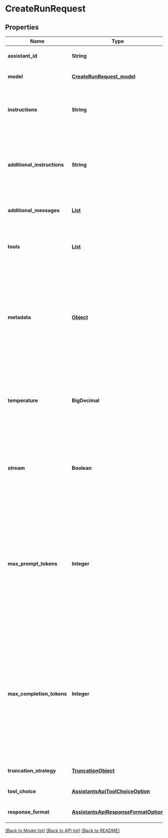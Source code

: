 # CreateRunRequest
## Properties

| Name | Type | Description | Notes |
|------------ | ------------- | ------------- | -------------|
| **assistant\_id** | **String** | The ID of the [assistant](/docs/api-reference/assistants) to use to execute this run. | [default to null] |
| **model** | [**CreateRunRequest_model**](CreateRunRequest_model.md) |  | [optional] [default to null] |
| **instructions** | **String** | Overrides the [instructions](/docs/api-reference/assistants/createAssistant) of the assistant. This is useful for modifying the behavior on a per-run basis. | [optional] [default to null] |
| **additional\_instructions** | **String** | Appends additional instructions at the end of the instructions for the run. This is useful for modifying the behavior on a per-run basis without overriding other instructions. | [optional] [default to null] |
| **additional\_messages** | [**List**](CreateMessageRequest.md) | Adds additional messages to the thread before creating the run. | [optional] [default to null] |
| **tools** | [**List**](AssistantObject_tools_inner.md) | Override the tools the assistant can use for this run. This is useful for modifying the behavior on a per-run basis. | [optional] [default to null] |
| **metadata** | [**Object**](.md) | Set of 16 key-value pairs that can be attached to an object. This can be useful for storing additional information about the object in a structured format. Keys can be a maximum of 64 characters long and values can be a maxium of 512 characters long.  | [optional] [default to null] |
| **temperature** | **BigDecimal** | What sampling temperature to use, between 0 and 2. Higher values like 0.8 will make the output more random, while lower values like 0.2 will make it more focused and deterministic.  | [optional] [default to 1] |
| **stream** | **Boolean** | If &#x60;true&#x60;, returns a stream of events that happen during the Run as server-sent events, terminating when the Run enters a terminal state with a &#x60;data: [DONE]&#x60; message.  | [optional] [default to null] |
| **max\_prompt\_tokens** | **Integer** | The maximum number of prompt tokens that may be used over the course of the run. The run will make a best effort to use only the number of prompt tokens specified, across multiple turns of the run. If the run exceeds the number of prompt tokens specified, the run will end with status &#x60;complete&#x60;. See &#x60;incomplete_details&#x60; for more info.  | [optional] [default to null] |
| **max\_completion\_tokens** | **Integer** | The maximum number of completion tokens that may be used over the course of the run. The run will make a best effort to use only the number of completion tokens specified, across multiple turns of the run. If the run exceeds the number of completion tokens specified, the run will end with status &#x60;complete&#x60;. See &#x60;incomplete_details&#x60; for more info.  | [optional] [default to null] |
| **truncation\_strategy** | [**TruncationObject**](TruncationObject.md) |  | [optional] [default to null] |
| **tool\_choice** | [**AssistantsApiToolChoiceOption**](AssistantsApiToolChoiceOption.md) |  | [optional] [default to null] |
| **response\_format** | [**AssistantsApiResponseFormatOption**](AssistantsApiResponseFormatOption.md) |  | [optional] [default to null] |

[[Back to Model list]](../README.md#documentation-for-models) [[Back to API list]](../README.md#documentation-for-api-endpoints) [[Back to README]](../README.md)

